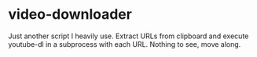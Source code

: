 # video-downloader
Just another script I heavily use. Extract URLs from clipboard and execute
youtube-dl in a subprocess with each URL. Nothing to see, move along.
